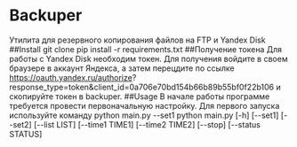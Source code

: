 # Backuper
Утилита для резервного копирования файлов на FTP и Yandex Disk
##Install
git clone
pip install -r requirements.txt
##Получение токена
Для работы с Yandex Disk необходим токен.
Для получения войдите в своем браузере в аккаунт Яндекса, а затем перецдите по ссылке https://oauth.yandex.ru/authorize?
   response_type=token&client_id=0a706e70bd154b66b89b55bf0f22b106
   и скопируйте токен в backuper.
##Usage
В начале работы программе требуется провести первоначальную настройку.
Для первого запуска используйте команду python main.py --set1
python main.py [-h] [--set1] [--set2] [--list LIST] [--time1 TIME1]
               [--time2 TIME2] [--stop] [--status STATUS]
